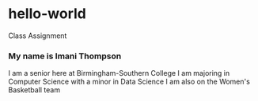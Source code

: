 # hello-world
Class Assignment

### My name is Imani Thompson
I am a senior here at Birmingham-Southern College
I am majoring in Computer Science with a minor in Data Science
I am also on the Women's Basketball team

